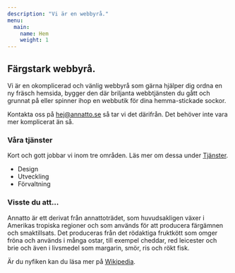 ```yaml
---
description: "Vi är en webbyrå."
menu:
  main:
    name: Hem
    weight: 1
---
```


## Färgstark webbyrå.

Vi är en okomplicerad och vänlig webbyrå som gärna hjälper dig ordna en ny fräsch hemsida, bygger den där briljanta webbtjänsten du gått och grunnat på eller spinner ihop en webbutik för dina hemma-stickade sockor.

Kontakta oss på hej@annatto.se så tar vi det därifrån. Det behöver inte vara mer komplicerat än så.

### Våra tjänster

Kort och gott jobbar vi inom tre områden. Läs mer om dessa under [Tjänster](/services/).

- Design
- Utveckling
- Förvaltning

### Visste du att...

Annatto är ett derivat från annattoträdet, som huvudsakligen växer i Amerikas tropiska regioner och som används för att producera färgämnen och smaktillsats. Det produceras från det rödaktiga fruktkött som omger fröna och används i många ostar, till exempel cheddar, red leicester och brie och även i livsmedel som margarin, smör, ris och rökt fisk.

Är du nyfiken kan du läsa mer på [Wikipedia](https://sv.wikipedia.org/wiki/Annatto).
